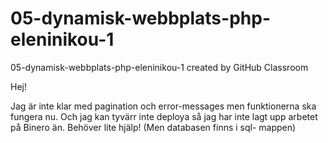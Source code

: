 # 05-dynamisk-webbplats-php-eleninikou-1
05-dynamisk-webbplats-php-eleninikou-1 created by GitHub Classroom


Hej!

Jag är inte klar med pagination och error-messages men funktionerna ska fungera nu. Och jag kan 
tyvärr inte deploya så jag har inte lagt upp arbetet på Binero än. Behöver lite hjälp! (Men databasen finns i sql-
mappen) 
